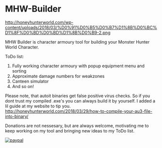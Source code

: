 # MHW-Builder
http://honeyhunterworld.com/wp-content/uploads/2018/03/%D0%91%D0%B5%D0%B7%D1%8B%D0%BC%D1%8F%D0%BD%D0%BD%D1%8B%D0%B9-2.png

MHW Builder is character armoury tool for building your Monster Hunter World Character.

ToDo list:

1. Fully working character armoury with popup equipment menu and sorting
2. Approximate damage numbers for weakzones
3. Canteen simulator
4. And so on!

Please note, that autoit binaries get false positive virus checks. So if you dont trust my compiled .exe's you can always build it by yourself. I added a lil guide at my website to tip you. http://honeyhunterworld.com/2018/03/29/how-to-compile-your-au3-file-into-binary/

Donations are not nessesary, but are always welcome, motivating me to keep working on my tool and bringing new ideas to my ToDo list.

[![paypal](https://www.paypalobjects.com/en_US/i/btn/btn_donateCC_LG.gif)](https://www.paypal.com/cgi-bin/webscr?cmd=_donations&business=honeydodogama%40gmail%2ecom&lc=RU&item_name=HoneyDodogama&currency_code=USD&bn=PP%2dDonationsBF%3abtn_donateCC_LG%2egif%3aNonHosted)
